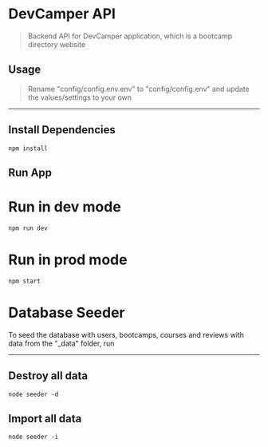 # DevCamper API

>Backend API for DevCamper application, which is a bootcamp directory website

## Usage

>Rename "config/config.env.env" to "config/config.env" and update the values/settings to your own
---
## Install Dependencies
```
npm install
```
## Run App

# Run in dev mode
```
npm run dev
```

# Run in prod mode
```
npm start
```

# Database Seeder
To seed the database with users, bootcamps, courses and reviews with data from the "_data" folder, run

---

## Destroy all data
```
node seeder -d
```

## Import all data
```
node seeder -i
```
